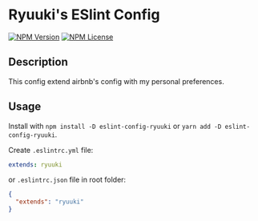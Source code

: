 # Ryuuki's ESlint Config

  [![NPM Version][npm-image]][npm-url]
  [![NPM License][license-image]][license-url]
  <!-- [![NPM Downloads][downloads-image]][downloads-url] -->

## Description

This config extend airbnb's config with my personal preferences.

## Usage

Install with `npm install -D eslint-config-ryuuki` or `yarn add -D eslint-config-ryuuki`.

Create `.eslintrc.yml` file:

```yaml
extends: ryuuki
```

or `.eslintrc.json` file in root folder:

```json
{
  "extends": "ryuuki"
}
```

<!-- VARIABLES -->
[npm-image]: https://img.shields.io/npm/v/eslint-config-ryuuki.svg
[npm-url]: https://www.npmjs.com/package/eslint-config-ryuuki
[license-image]: https://img.shields.io/npm/l/eslint-config-ryuuki.svg?registry_uri=https%3A%2F%2Fregistry.npmjs.com
[license-url]: https://github.com/ryuukibeat/eslint-config-ryuuki/blob/master/LICENSE